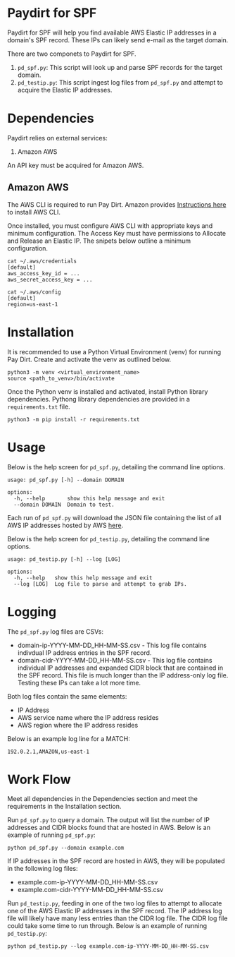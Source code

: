 # Paydirt for SPF

Paydirt for SPF will help you find available AWS Elastic IP addresses in a domain's SPF record. These IPs can likely send e-mail as the target domain.

There are two componets to Paydirt for SPF. 
1. `pd_spf.py`: This script will look up and parse SPF records for the target domain.
1. `pd_testip.py`: This script ingest log files from `pd_spf.py` and attempt to acquire the Elastic IP addresses.

# Dependencies

Paydirt relies on external services:
1. Amazon AWS

An API key must be acquired for Amazon AWS. 

## Amazon AWS

The AWS CLI is required to run Pay Dirt. Amazon provides [Instructions here](https://docs.aws.amazon.com/cli/v1/userguide/cli-chap-install.html) to install AWS CLI. 

Once installed, you must configure AWS CLI with appropriate keys and minimum configuration. The Access Key must have permissions to Allocate and Release an Elastic IP. The snipets below outline a minimum configuration. 

```
cat ~/.aws/credentials
[default]
aws_access_key_id = ...
aws_secret_access_key = ...
```

```
cat ~/.aws/config
[default]
region=us-east-1
```

# Installation

It is recommended to use a Python Virtual Environment (venv) for running Pay Dirt. Create and activate the venv as outlined below. 

```
python3 -m venv <virtual_environment_name>
source <path_to_venv>/bin/activate
```
Once the Python venv is installed and activated, install Python library dependencies. Pythong library dependencies are provided in a `requirements.txt` file. 

```
python3 -m pip install -r requirements.txt
```
# Usage

Below is the help screen for `pd_spf.py`, detailing the command line options. 

```
usage: pd_spf.py [-h] --domain DOMAIN

options:
  -h, --help       show this help message and exit
  --domain DOMAIN  Domain to test.
```

Each run of `pd_spf.py` will download the JSON file containing the list of all AWS IP addresses hosted by AWS [here](https://ip-ranges.amazonaws.com/ip-ranges.json). 


Below is the help screen for `pd_testip.py`, detailing the command line options. 

```
usage: pd_testip.py [-h] --log [LOG]

options:
  -h, --help   show this help message and exit
  --log [LOG]  Log file to parse and attempt to grab IPs.
```

# Logging

The `pd_spf.py` log files are CSVs:
* domain-ip-YYYY-MM-DD_HH-MM-SS.csv - This log file contains indivdual IP address entries in the SPF record. 
* domain-cidr-YYYY-MM-DD_HH-MM-SS.csv - This log file contains individual IP addresses and expanded CIDR block that are contained in the SPF record. This file is much longer than the IP address-only log file. Testing these IPs can take a lot more time. 

Both log files contain the same elements: 
* IP Address
* AWS service name where the IP address resides
* AWS region where the IP address resides

Below is an example log line for a MATCH:

`192.0.2.1,AMAZON,us-east-1`

# Work Flow

Meet all dependencies in the Dependencies section and meet the requirements in the Installation section. 

Run `pd_spf.py` to query a domain. The output will list the number of IP addresses and CIDR blocks found that are hosted in AWS. Below is an example of running `pd_spf.py`:

```
python pd_spf.py --domain example.com
```

If IP addresses in the SPF record are hosted in AWS, they will be populated in the following log files:
* example.com-ip-YYYY-MM-DD_HH-MM-SS.csv
* example.com-cidr-YYYY-MM-DD_HH-MM-SS.csv

Run `pd_testip.py`, feeding in one of the two log files to attempt to allocate one of the AWS Elastic IP addresses in the SPF record. The IP address log file will likely have many less entries than the CIDR log file. The CIDR log file could take some time to run through. Below is an example of running `pd_testip.py`:

```
python pd_testip.py --log example.com-ip-YYYY-MM-DD_HH-MM-SS.csv
```


